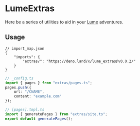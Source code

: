 # LumeExtras

Here be a series of utilities to aid in your [Lume](https://lume.land/) adventures.

## Usage

```json5
// import_map.json
{
    "imports": {
        "extras/": "https://deno.land/x/lume_extras@v0.0.2/"
    }
}
```
```ts
// _config.ts
import { pages } from "extras/pages.ts";
pages.push({
    url: "/CNAME",
    content: "example.com"
});

// [pages].tmpl.ts
import { generatePages } from "extras/site.ts";
export default generatePages();
```